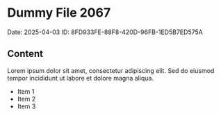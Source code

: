 # Dummy File 2067

Date: 2025-04-03
ID: 8FD933FE-88F8-420D-96FB-1ED5B7ED575A

## Content

Lorem ipsum dolor sit amet, consectetur adipiscing elit.
Sed do eiusmod tempor incididunt ut labore et dolore magna aliqua.

* Item 1
* Item 2
* Item 3

